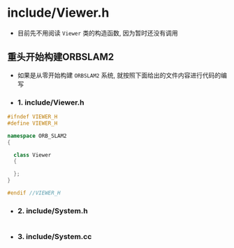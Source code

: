 # include/Viewer.h

- 目前先不用阅读 `Viewer` 类的构造函数, 因为暂时还没有调用

## 重头开始构建ORBSLAM2

- 如果是从零开始构建 `ORBSLAM2` 系统, 就按照下面给出的文件内容进行代码的编写

- ### 1. include/Viewer.h

```c++
#ifndef VIEWER_H
#define VIEWER_H

namespace ORB_SLAM2
{

  class Viewer
  {

  };
}

#endif //VIEWER_H
```


- ### 2. include/System.h

```c++

```

- ### 3. include/System.cc

```c++

```
